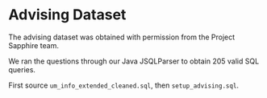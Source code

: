# Advising Dataset

The advising dataset was obtained with permission from the Project Sapphire team.

We ran the questions through our Java JSQLParser to obtain 205 valid SQL queries.

First source `um_info_extended_cleaned.sql`, then `setup_advising.sql`.
